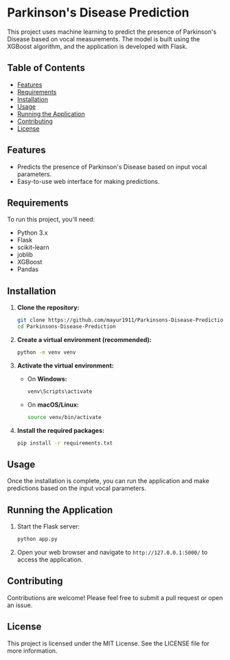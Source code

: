 
# Parkinson's Disease Prediction

This project uses machine learning to predict the presence of Parkinson's Disease based on vocal measurements. The model is built using the XGBoost algorithm, and the application is developed with Flask.

## Table of Contents
- [Features](#features)
- [Requirements](#requirements)
- [Installation](#installation)
- [Usage](#usage)
- [Running the Application](#running-the-application)
- [Contributing](#contributing)
- [License](#license)

## Features
- Predicts the presence of Parkinson's Disease based on input vocal parameters.
- Easy-to-use web interface for making predictions.

## Requirements
To run this project, you'll need:
- Python 3.x
- Flask
- scikit-learn
- joblib
- XGBoost
- Pandas

## Installation
1. **Clone the repository:**
   ```bash
   git clone https://github.com/mayur1911/Parkinsons-Disease-Prediction.git
   cd Parkinsons-Disease-Prediction
   ```

2. **Create a virtual environment (recommended):**
   ```bash
   python -m venv venv
   ```

3. **Activate the virtual environment:**
   - On **Windows:**
     ```bash
     venv\Scripts\activate
     ```
   - On **macOS/Linux:**
     ```bash
     source venv/bin/activate
     ```

4. **Install the required packages:**
   ```bash
   pip install -r requirements.txt
   ```

## Usage
Once the installation is complete, you can run the application and make predictions based on the input vocal parameters.

## Running the Application
1. Start the Flask server:
   ```bash
   python app.py
   ```

2. Open your web browser and navigate to `http://127.0.0.1:5000/` to access the application.

## Contributing
Contributions are welcome! Please feel free to submit a pull request or open an issue.

## License
This project is licensed under the MIT License. See the LICENSE file for more information.
